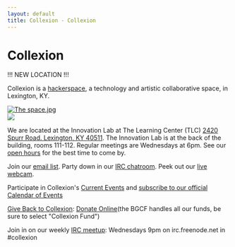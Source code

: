 ```yaml
---
layout: default
title: Collexion - Collexion
---
```


# Collexion

!!! NEW LOCATION !!!

Collexion is a 
[hackerspace](http://en.wikipedia.org/wiki/Hackerspace), a technology and artistic collaborative space, in Lexington, KY.

[![The space.jpg](/mw/images/5/52/The_space.jpg)](file:the_space.jpg)  
[![](/mw/skins/common/images/magnify-clip.png)](file:the_space.jpg)

We are located at the 
Innovation Lab at The Learning Center (TLC) 
[2420 Spurr Road. Lexington, KY 40511](https://www.google.com/maps/preview#!q=2420+Spurr+Road+%E2%80%A2+Lexington%2C+KY+40511&data=!4m14!2m13!1m12!1s0x884244021c0ffdff%3A0x4a5f8033fae045!3m7!1m2!2d-84.471565!3d38.02833!3m2!1i1920!2i1018!4f13.1!4m2!3d38.103885!4d-84.517196). The Innovation Lab is at the back of the building, rooms 111-112.  Regular meetings are Wednesdays at 6pm. See our 
[open hours](open_hours) for the best time to come by.

Join our 
[email list](http://groups.google.com/group/collexion). Party down in our 
[IRC chatroom](irc://irc.freenode.net/#collexion).  Peek out our 
[live webcam](http://www.collexion.net/cam/).

Participate in Collexion's 
[Current Events](collexion:current_events) and 
[subscribe to our official Calendar of Events](https://www.google.com/calendar/b/0/embed?src=rijtvomsveu6pf9p6f48hh8f04@group.calendar.google.com)

[Give Back to Collexion](give_back_to_collexion): 
[Donate Online](https://bgcf.guidestargiving.org/donatenow)(the BGCF handles all our funds, be sure to select "Collexion Fund")

Join in on our weekly 
[IRC meetup](irc_meetup): Wednesdays 9pm on irc.freenode.net in #collexion